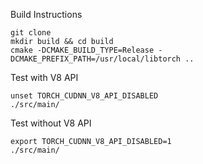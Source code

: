
Build Instructions
```
git clone
mkdir build && cd build
cmake -DCMAKE_BUILD_TYPE=Release -DCMAKE_PREFIX_PATH=/usr/local/libtorch ..
```

Test with V8 API 
```
unset TORCH_CUDNN_V8_API_DISABLED
./src/main/
```

Test without V8 API 
```
export TORCH_CUDNN_V8_API_DISABLED=1
./src/main/
```
